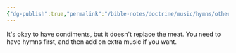 ```yaml
---
{"dg-publish":true,"permalink":"/bible-notes/doctrine/music/hymns/other-music/","created":"Sep 07, 2018, 10:15 PM","updated":"Sep 12, 2018, 10:44 AM"}
---
```



It's okay to have condiments, but it doesn't replace the meat. You need to have hymns first, and then add on extra music if you want.


